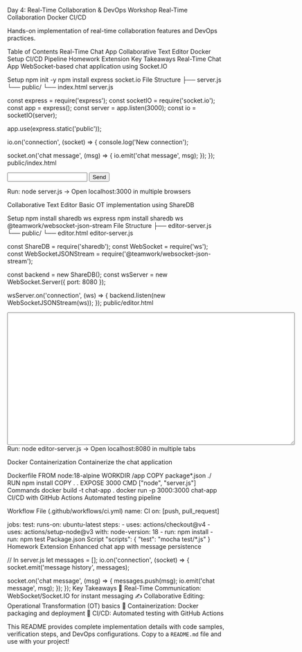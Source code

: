 Day 4: Real-Time Collaboration & DevOps Workshop
Real-Time Collaboration Docker CI/CD

Hands-on implementation of real-time collaboration features and DevOps practices.

Table of Contents
Real-Time Chat App
Collaborative Text Editor
Docker Setup
CI/CD Pipeline
Homework Extension
Key Takeaways
Real-Time Chat App
WebSocket-based chat application using Socket.IO

Setup
npm init -y
npm install express socket.io
File Structure
├── server.js
└── public/
    └── index.html
server.js

const express = require('express');
const socketIO = require('socket.io');
const app = express();
const server = app.listen(3000);
const io = socketIO(server);

app.use(express.static('public'));

io.on('connection', (socket) => {
  console.log('New connection');
  
  socket.on('chat message', (msg) => {
    io.emit('chat message', msg);
  });
});
public/index.html

<!DOCTYPE html>
<html>
<body>
  <ul id="messages"></ul>
  <form id="chat-form">
    <input id="message-input" autocomplete="off"/>
    <button>Send</button>
  </form>

  <script src="/socket.io/socket.io.js"></script>
  <script>
    const socket = io();
    document.getElementById('chat-form').addEventListener('submit', (e) => {
      e.preventDefault();
      const input = document.getElementById('message-input');
      if (input.value) {
        socket.emit('chat message', input.value);
        input.value = '';
      }
    });

    socket.on('chat message', (msg) => {
      const li = document.createElement('li');
      li.textContent = msg;
      document.getElementById('messages').appendChild(li);
    });
  </script>
</body>
</html>
Run: node server.js → Open localhost:3000 in multiple browsers

Collaborative Text Editor
Basic OT implementation using ShareDB

Setup
npm install sharedb ws express
npm install sharedb ws @teamwork/websocket-json-stream
File Structure
├── editor-server.js
└── public/
    └── editor.html
editor-server.js

const ShareDB = require('sharedb');
const WebSocket = require('ws');
const WebSocketJSONStream = require('@teamwork/websocket-json-stream');

const backend = new ShareDB();
const wsServer = new WebSocket.Server({ port: 8080 });

wsServer.on('connection', (ws) => {
  backend.listen(new WebSocketJSONStream(ws));
});
public/editor.html

<!DOCTYPE html>
<html>
<body>
  <textarea id="editor" cols="80" rows="20"></textarea>
  
  <script src="https://unpkg.com/sharedb-client-browser/dist/sharedb.js"></script>
  <script>
    const connection = new sharedb.Connection(new WebSocket('ws://localhost:8080'));
    const doc = connection.get('examples', 'textarea');
    
    doc.subscribe(() => {
      document.getElementById('editor').value = doc.data.content || '';
      document.getElementById('editor').addEventListener('input', (e) => {
        doc.submitOp([{ p: ['content'], oi: e.target.value }]);
      });
      doc.on('op', () => document.getElementById('editor').value = doc.data.content);
    });
  </script>
</body>
</html>
Run: node editor-server.js → Open localhost:8080 in multiple tabs

Docker Containerization
Containerize the chat application

Dockerfile
FROM node:18-alpine
WORKDIR /app
COPY package*.json ./
RUN npm install
COPY . .
EXPOSE 3000
CMD ["node", "server.js"]
Commands
docker build -t chat-app .
docker run -p 3000:3000 chat-app
CI/CD with GitHub Actions
Automated testing pipeline

Workflow File (.github/workflows/ci.yml)
name: CI
on: [push, pull_request]

jobs:
  test:
    runs-on: ubuntu-latest
    steps:
    - uses: actions/checkout@v4
    - uses: actions/setup-node@v3
      with:
        node-version: 18
    - run: npm install
    - run: npm test
Package.json Script
"scripts": {
  "test": "mocha test/*.js"
}
Homework Extension
Enhanced chat app with message persistence

// In server.js
let messages = [];
io.on('connection', (socket) => {
  socket.emit('message history', messages);
  
  socket.on('chat message', (msg) => {
    messages.push(msg);
    io.emit('chat message', msg);
  });
});
Key Takeaways
🚀 Real-Time Communication: WebSocket/Socket.IO for instant messaging
✍️ Collaborative Editing: Operational Transformation (OT) basics
🐳 Containerization: Docker packaging and deployment
🔄 CI/CD: Automated testing with GitHub Actions

This README provides complete implementation details with code samples, verification steps, and DevOps configurations. Copy to a `README.md` file and use with your project!
